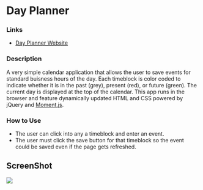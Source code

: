 # Day Planner

### Links

- [Day Planner Website](https://ooledezma.github.io/Day-Planner/)

### Description

A very simple calendar application that allows the user to save events for standard buisness hours of the day. Each timeblock is color coded to indicate whether it is in the past (grey), present (red), or future (green). The current day is displayed at the top of the calendar. This app runs in the browser and feature dynamically updated HTML and CSS powered by jQuery and [Moment.js](https://momentjs.com/).

### How to Use

- The user can click into any a timeblock and enter an event.
- The user must click the save button for that timeblock so the event could be saved even if the page gets refreshed.

## ScreenShot

![](images/Day-Planner.PNG)
